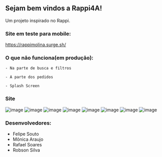 ## Sejam bem vindos a Rappi4A!
Um projeto inspirado no Rappi.



### Site em teste para mobile:

https://rappimolina.surge.sh/

### O que não funciona(em produção): 


    - Na parte de busca e filtros 
    
    - A parte dos pedidos
    
    - Splash Screen
    
    

### Site

![image](https://user-images.githubusercontent.com/68256101/127799979-d64c226c-8325-44b9-9adf-fed17407ed12.png)
![image](https://user-images.githubusercontent.com/68256101/127800034-ef0dd657-a48e-463a-bf6d-100639d72e82.png)
![image](https://user-images.githubusercontent.com/68256101/127800067-598b1e24-3e2d-4389-b8c0-86e7a3a37ae4.png)
![image](https://user-images.githubusercontent.com/68256101/127800084-4d4c9a12-1f3e-49d9-922e-25dc649c01fd.png)
![image](https://user-images.githubusercontent.com/68256101/127800121-c8b81efe-17d2-4e30-9c82-e30b11b4e5fb.png)
![image](https://user-images.githubusercontent.com/68256101/127800643-5422ea09-939e-4d6a-9d87-91206457fa32.png)
![image](https://user-images.githubusercontent.com/68256101/127800675-39af5a07-09ee-4e96-b7fc-eae5e3adf26d.png)
![image](https://user-images.githubusercontent.com/68256101/127800687-4b1a885a-3bbc-4215-a97d-fc680d30be58.png)

### Desenvolvedores:
- Felipe Souto
- Mônica Araujo
- Rafael Soares
- Robson Silva
